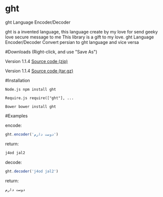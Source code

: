 # ght

ght Language Encoder/Decoder

ght is a invented language, this language create by my love for send geeky love secure message to me
This library is a gift to my love.
ght Language Encoder/Decoder Convert persian to ght language and vice versa

#Downloads (Right-click, and use "Save As")

 Version 1.1.4 [Source code (zip)](https://github.com/arastu/ght/archive/1.1.4.zip)

 Version 1.1.4 [Source code (tar.gz)](https://github.com/arastu/ght/archive/1.1.4.tar.gz)

#Installation

```Node.js npm install ght```

```Require.js require(["ght"], ...```

```Bower bower install ght```

#Examples

encode:
```javascript
ght.encoder('دوست دارم')
```
return:
```html
j4od jal2
```

decode:
```javascript
ght.decoder('j4od jal2')
```

return:
```html
دوست دارم
```
